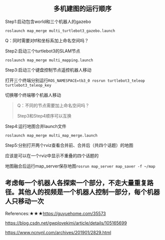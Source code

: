 ## <center>多机建图的运行顺序</center>

Step1:启动包含world和三个机器人的gazebo

`roslaunch map_merge multi_turtlebot3_gazebo.launch`

Q：同时需要对tf和坐标系加上命名空间吗？

Step2:启动三个turtlebot3的SLAM节点

`roslaunch map_merge multi_mapping.launch`

Step3:启动三个键盘控制节点遥控机器人移动

打开三个终端分别运行`ROS_NAMESPACE=tb3_0 rosrun turtlebot3_teleop turtlebot3_teleop_key`

切换哪个终端哪个机器人移动

> Q：不同的节点需要加上命名空间吗？
>
> Step3和Step4顺序可以互换

Step4:运行地图合并launch文件

`roslaunch map_merge multi_map_merge.launch`

Step5:分别打开两个rviz查看合并前、合并后（共四个话题）的地图

应该是可以在一个rviz中显示不重叠的四个话题的

地图融合后运行map_server保存地图`rosrun map_server map_saver -f ~/map`

## 考虑每一个机器人各探索一个部分，不走大量重复路径。其他人的视频是一个机器人控制一部分，每个机器人只移动一次

References:★★★https://guyuehome.com/35573

https://blog.csdn.net/gwplovekimi/article/details/105165699

https://www.ncnynl.com/archives/201901/2829.html

